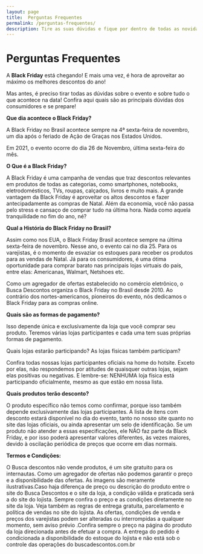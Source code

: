 ```yaml
---
layout: page
title:  Perguntas Frequentes
permalink: /perguntas-frequentes/
description: Tire as suas dúvidas e fique por dentro de todas as novidades da Black Friday 2021
---
```


# Perguntas Frequentes


A **Black Friday** está chegando! E mais uma vez, é hora de aproveitar ao máximo os melhores descontos do ano!

Mas antes, é preciso tirar todas as dúvidas sobre o evento e sobre tudo o que acontece na data! Confira aqui quais são as principais dúvidas dos consumidores e se prepare!


**Que dia acontece o Black Friday?**

A Black Friday no Brasil acontece sempre na 4ª sexta-feira de novembro, um dia após o feriado de Ação de Graças nos Estados Unidos.

Em 2021, o evento ocorre do dia 26 de Novembro, última sexta-feira do mês.


**O Que é a Black Friday?**

A Black Friday é uma campanha de vendas que traz descontos relevantes em produtos de todas as categorias, como smartphones, notebooks, eletrodomésticos, TVs, roupas, calçados, livros e muito mais. A grande vantagem da Black Friday é aproveitar os altos descontos e fazer antecipadamente as compras de Natal. Além da economia, você não passa pelo stress e cansaço de comprar tudo na última hora. Nada como aquela tranquilidade no fim do ano, né?

**Qual a História do Black Friday no Brasil?**

Assim como nos EUA, o Black Friday Brasil acontece sempre na última sexta-feira de novembro. Nesse ano, o evento cai no dia 25. Para os varejistas, é o momento de esvaziar os estoques para receber os produtos para as vendas de Natal. Já para os consumidores, é uma ótima oportunidade para comprar barato nas principais lojas virtuais do país, entre elas: Americanas, Walmart, Netshoes etc.

Como um agregador de ofertas estabelecido no comércio eletrônico, o Busca Descontos organiza o Black Friday no Brasil desde 2010. Ao contrário dos nortes-americanos, pioneiros do evento, nós dedicamos o Black Friday para as compras online.

**Quais são as formas de pagamento?**

Isso depende única e exclusivamente da loja que você comprar seu produto. Teremos várias lojas participantes e cada uma tem suas próprias formas de pagamento.

Quais lojas estarão participando? As lojas físicas também participam?

Confira todas nossas lojas participantes oficiais na home do hotsite. Exceto por elas, não respondemos por atitudes de quaisquer outras lojas, sejam elas positivas ou negativas. E lembre-se: NENHUMA loja física está participando oficialmente, mesmo as que estão em nossa lista.

**Quais produtos terão desconto?**

O produto específico não temos como confirmar, porque isso também depende exclusivamente das lojas participantes. A lista de itens com desconto estará disponível no dia do evento, tanto no nosso site quanto no site das lojas oficiais, ou ainda apresentar um selo de identificação. Se um produto não atender a essas especificações, ele NÃO faz parte da Black Friday, e por isso poderá apresentar valores diferentes, às vezes maiores, devido à oscilação periódica de preços que ocorre em dias normais.

**Termos e Condições:**

O Busca descontos não vende produtos, é um site gratuito para os internautas. Como um agregador de ofertas não podemos garantir o preço e a disponibilidade das ofertas. As imagens são meramente ilustrativas.Caso haja diferença de preço ou descrição do produto entre o site do Busca Descontos e o site da loja, a condição válida e praticada será a do site do lojista. Sempre confira o preço e as condições diretamente no site da loja. Veja também as regras de entrega gratuita, parcelamento e política de vendas no site do lojista. As ofertas, condições de venda e preços dos varejistas podem ser alteradas ou interrompidas a qualquer momento, sem aviso prévio .Confira sempre o preço na página do produto da loja direcionada antes de efetuar a compra. A entrega do pedido é condicionada a disponibilidade do estoque do lojista e não está sob o controle das operações do buscadescontos.com.br
